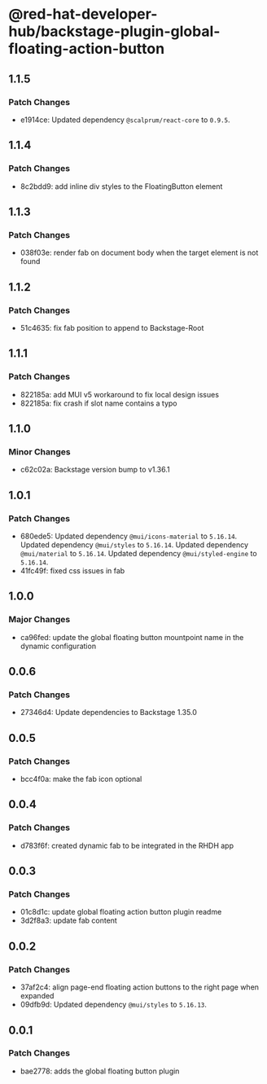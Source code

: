 # @red-hat-developer-hub/backstage-plugin-global-floating-action-button

## 1.1.5

### Patch Changes

- e1914ce: Updated dependency `@scalprum/react-core` to `0.9.5`.

## 1.1.4

### Patch Changes

- 8c2bdd9: add inline div styles to the FloatingButton element

## 1.1.3

### Patch Changes

- 038f03e: render fab on document body when the target element is not found

## 1.1.2

### Patch Changes

- 51c4635: fix fab position to append to Backstage-Root

## 1.1.1

### Patch Changes

- 822185a: add MUI v5 workaround to fix local design issues
- 822185a: fix crash if slot name contains a typo

## 1.1.0

### Minor Changes

- c62c02a: Backstage version bump to v1.36.1

## 1.0.1

### Patch Changes

- 680ede5: Updated dependency `@mui/icons-material` to `5.16.14`.
  Updated dependency `@mui/styles` to `5.16.14`.
  Updated dependency `@mui/material` to `5.16.14`.
  Updated dependency `@mui/styled-engine` to `5.16.14`.
- 41fc49f: fixed css issues in fab

## 1.0.0

### Major Changes

- ca96fed: update the global floating button mountpoint name in the dynamic configuration

## 0.0.6

### Patch Changes

- 27346d4: Update dependencies to Backstage 1.35.0

## 0.0.5

### Patch Changes

- bcc4f0a: make the fab icon optional

## 0.0.4

### Patch Changes

- d783f6f: created dynamic fab to be integrated in the RHDH app

## 0.0.3

### Patch Changes

- 01c8d1c: update global floating action button plugin readme
- 3d2f8a3: update fab content

## 0.0.2

### Patch Changes

- 37af2c4: align page-end floating action buttons to the right page when expanded
- 09dfb9d: Updated dependency `@mui/styles` to `5.16.13`.

## 0.0.1

### Patch Changes

- bae2778: adds the global floating button plugin
